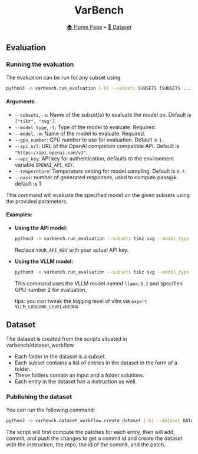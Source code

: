 <h1 align="center">
 VarBench
</h1>

<p align="center">  <a href="https://github.com/VarBench-SE/VarBench">🏠 Home Page</a> • <a href="https://huggingface.co/datasets/CharlyR/varbench">🤗 Dataset</a>   </p>

## Evaluation

### Running the evaluation
The evaluation can be run for any subset using

```sh
python3 -m varbench.run_evaluation [-h] --subsets SUBSETS [SUBSETS ...] --model_type MODEL_TYPE --model MODEL [--gpu_number GPU_NUMBER] [--api_url API_URL] [--api_key API_KEY] [--temperature TEMPERATURE]
```

#### Arguments:
- `--subsets`, `-s`: Name of the subset(s) to evaluate the model on. Default is `["tikz", "svg"]`.
- `--model_type`, `-t`: Type of the model to evaluate. Required.
- `--model`, `-m`: Name of the model to evaluate. Required.
- `--gpu_number`: GPU number to use for evaluation. Default is `1`.
- `--api_url`: URL of the OpenAI completion compatible API. Default is `"https://api.openai.com/v1"`.
- `--api_key`: API key for authentication, defaults to the environment variable `OPENAI_API_KEY`.
- `--temperature`: Temperature setting for model sampling. Default is `0.7`.
- `--pass`: number of gneerated responses, used to compute pass@k. default is 1

This command will evaluate the specified model on the given subsets using the provided parameters.

#### Examples:

- **Using the API model:**

  ```sh
  python3 -m varbench.run_evaluation --subsets tikz svg --model_type API --model gpt-3.5-turbo --api_key YOUR_API_KEY
  ```

  Replace `YOUR_API_KEY` with your actual API key.

- **Using the VLLM model:**

  ```sh
  python3 -m varbench.run_evaluation --subsets tikz svg --model_type VLLM --model meta-llama/Llama-3.2-1B-Instruct --gpu_number 2
  ```

  This command uses the VLLM model named `llama-3.2` and specifies GPU number 2 for evaluation.

  tips: you can tweak the logging level of vllm via `export VLLM_LOGGING_LEVEL=DEBUG`


## Dataset

The dataset is created from the scripts situated in varbench/dataset_workflow

- Each folder in the dataset is a subset.
- Each subset contains a list of entries in the dataset in the form of a folder.
- These folders contain an input and a folder solutions.
- Each entry in the dataset has a instruction as well.


### Publishing the dataset
You can run the following command:

```sh
python3 -m varbench.dataset_workflow.create_dataset [-h] --dataset DATASET
```

The script will first compute the patches for each entry, then will add, commit, and push the changes to get a commit id and create the dataset with the instruction, the repo, the id of the commit, and the patch.



